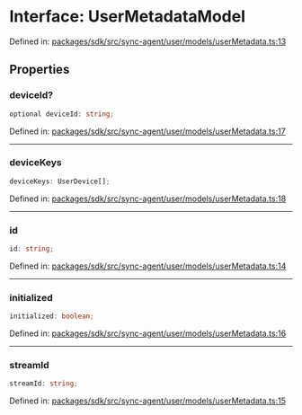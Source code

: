 # Interface: UserMetadataModel

Defined in: [packages/sdk/src/sync-agent/user/models/userMetadata.ts:13](https://github.com/towns-protocol/towns/blob/0db1fd0ac7258e8db8cedfb6183e8eade8284fa1/packages/sdk/src/sync-agent/user/models/userMetadata.ts#L13)

## Properties

### deviceId?

```ts
optional deviceId: string;
```

Defined in: [packages/sdk/src/sync-agent/user/models/userMetadata.ts:17](https://github.com/towns-protocol/towns/blob/0db1fd0ac7258e8db8cedfb6183e8eade8284fa1/packages/sdk/src/sync-agent/user/models/userMetadata.ts#L17)

***

### deviceKeys

```ts
deviceKeys: UserDevice[];
```

Defined in: [packages/sdk/src/sync-agent/user/models/userMetadata.ts:18](https://github.com/towns-protocol/towns/blob/0db1fd0ac7258e8db8cedfb6183e8eade8284fa1/packages/sdk/src/sync-agent/user/models/userMetadata.ts#L18)

***

### id

```ts
id: string;
```

Defined in: [packages/sdk/src/sync-agent/user/models/userMetadata.ts:14](https://github.com/towns-protocol/towns/blob/0db1fd0ac7258e8db8cedfb6183e8eade8284fa1/packages/sdk/src/sync-agent/user/models/userMetadata.ts#L14)

***

### initialized

```ts
initialized: boolean;
```

Defined in: [packages/sdk/src/sync-agent/user/models/userMetadata.ts:16](https://github.com/towns-protocol/towns/blob/0db1fd0ac7258e8db8cedfb6183e8eade8284fa1/packages/sdk/src/sync-agent/user/models/userMetadata.ts#L16)

***

### streamId

```ts
streamId: string;
```

Defined in: [packages/sdk/src/sync-agent/user/models/userMetadata.ts:15](https://github.com/towns-protocol/towns/blob/0db1fd0ac7258e8db8cedfb6183e8eade8284fa1/packages/sdk/src/sync-agent/user/models/userMetadata.ts#L15)
